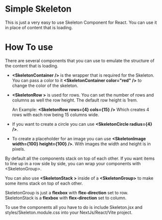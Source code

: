 # Simple Skeleton

This is just a very easy to use Skeleton Component for React. You can use it in place of
content that is loading.

# How To use

There are several components that you can use to emulate the structure of the content that
is loading.

- **\<SkeletonContainer /\>** is the wrapper that is required for the Skeleton. You can pass
  a color to it **\<SkeletonContainer color="red" /\>** to change the color of the skeleton.
- **\<SkeletonRow \>** is used for rows. You can set the number of rows and columns as well
  the row height. The default row height is 1rem.

  An Example:
  **\<SkeletonRow rows={4} cols={15} /\>**
  Which creates 4 rows with each row being 15 columns wide.

- If you want to create a circle you can use **\<SkeletonCircle radius={4} /\>**.

- To create a placeholder for an image you can use **\<SkeletonImage width={100} height={100} /\>**.
  With images the width and height is in pixels.

By default all the components stack on top of each other. If you want items to line up
in a row side by side, you can wrap your components with \<SkeletonGroup\>.

You can also use **\<SkeletonStack \>** inside of a **\<SkeletonGroup\>** to make some items stack
on top of each other.

SkeletonGroup is just a **flexbox** with **flex-direction** set to row. SkeletonStack is a **flexbox** with **flex-direction** set to column.

To use the components all you have to do is include Skeleton.jsx and styles/Skeleton.module.css into your NextJs/React/Vite project.
